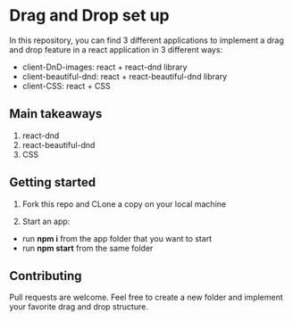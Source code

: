 # Drag and Drop set up

In this repository, you can find 3 different applications to implement a drag and drop feature in a react application in 3 different ways:
- client-DnD-images: react + react-dnd library
- client-beautiful-dnd: react + react-beautiful-dnd library
- client-CSS: react + CSS

## Main takeaways

1. react-dnd
2. react-beautiful-dnd
3. CSS

## Getting started

1. Fork this repo and CLone a copy on your local machine

2. Start an app:
- run **npm i** from the app folder that you want to start
- run **npm start** from the same folder

## Contributing

Pull requests are welcome. Feel free to create a new folder and implement your favorite drag and drop structure.